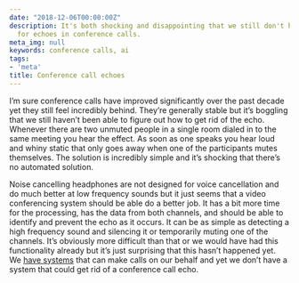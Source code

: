 ```yaml
---
date: "2018-12-06T00:00:00Z"
description: It's both shocking and disappointing that we still don't have a solution
  for echoes in conference calls.
meta_img: null
keywords: conference calls, ai
tags:
- 'meta'
title: Conference call echoes
---
```


I’m sure conference calls have improved significantly over the past decade yet they still feel incredibly behind. They’re generally stable but it’s boggling that we still haven’t been able to figure out how to get rid of the echo. Whenever there are two unmuted people in a single room dialed in to the same meeting you hear the effect. As soon as one speaks you hear loud and whiny static that only goes away when one of the participants mutes themselves. The solution is incredibly simple and it’s shocking that there’s no automated solution.

Noise cancelling headphones are not designed for voice cancellation and do much better at low frequency sounds but it just seems that a video conferencing system should be able do a better job. It has a bit more time for the processing, has the data from both channels, and should be able to identify and prevent the echo as it occurs. It can be as simple as detecting a high frequency sound and silencing it or temporarily muting one of the channels. It’s obviously more difficult than that or we would have had this functionality already but it’s just surprising that this hasn’t happened yet. We [have systems](https://ai.googleblog.com/2018/05/duplex-ai-system-for-natural-conversation.html) that can make calls on our behalf and yet we don’t have a system that could get rid of a conference call echo.
